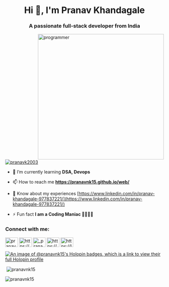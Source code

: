 <h1 align="center">Hi 👋, I'm Pranav Khandagale</h1>
<h3 align="center">A passionate full-stack developer from India</h3>
<img align="right" width="400"img src="https://cdn.dribbble.com/users/1162077/screenshots/3848914/programmer.gif" alt="programmer">
<p align="left"> <a href="https://twitter.com/pranavk2003" target="blank"><img src="https://img.shields.io/twitter/follow/pranavk2003?logo=twitter&style=for-the-badge" alt="pranavk2003" /></a> </p>

- 🌱 I’m currently learning **DSA, Devops**

- 📫 How to reach me **https://pranavnk15.github.io/web/**

- 📄 Know about my experiences [https://www.linkedin.com/in/pranav-khandagale-977837221/](https://www.linkedin.com/in/pranav-khandagale-977837221/)

- ⚡ Fun fact **I am a Coding Maniac 🤔😶‍🌫️😌**

<h3 align="left">Connect with me:</h3>
<p align="left">
<a href="https://twitter.com/pranavk2003" target="blank"><img align="center" src="https://raw.githubusercontent.com/rahuldkjain/github-profile-readme-generator/master/src/images/icons/Social/twitter.svg" alt="pranavk2003" height="30" width="40" /></a>
<a href="https://linkedin.com/in/https://www.linkedin.com/in/pranav-khandagale-977837221/" target="blank"><img align="center" src="https://raw.githubusercontent.com/rahuldkjain/github-profile-readme-generator/master/src/images/icons/Social/linked-in-alt.svg" alt="https://www.linkedin.com/in/pranav-khandagale-977837221/" height="30" width="40" /></a>
<a href="https://instagram.com/_pranav_khandagale_" target="blank"><img align="center" src="https://raw.githubusercontent.com/rahuldkjain/github-profile-readme-generator/master/src/images/icons/Social/instagram.svg" alt="_pranav_khandagale_" height="30" width="40" /></a>
<a href="https://www.hackerrank.com/https://www.hackerrank.com/khandagalepranav" target="blank"><img align="center" src="https://raw.githubusercontent.com/rahuldkjain/github-profile-readme-generator/master/src/images/icons/Social/hackerrank.svg" alt="https://www.hackerrank.com/khandagalepranav" height="30" width="40" /></a>
<a href="https://www.leetcode.com/https://leetcode.com/pranavnk/" target="blank"><img align="center" src="https://raw.githubusercontent.com/rahuldkjain/github-profile-readme-generator/master/src/images/icons/Social/leet-code.svg" alt="https://leetcode.com/pranavnk/" height="30" width="40" /></a>
</p>


[![An image of @pranavnk15's Holopin badges, which is a link to view their full Holopin profile](https://holopin.me/pranavnk15)](https://holopin.io/@pranavnk15)

<p>&nbsp;<img align="center" src="https://github-readme-stats.vercel.app/api?username=pranavnk15&show_icons=true&locale=en" alt="pranavnk15" /></p>

<p><img align="center" src="https://github-readme-streak-stats.herokuapp.com/?user=pranavnk15&" alt="pranavnk15" /></p>
